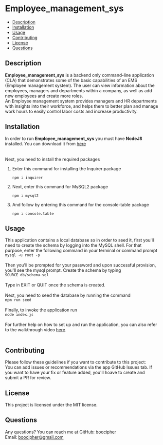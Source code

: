 # Employee_management_sys


* [Description](#description)
* [Installation](#installation)
* [Usage](#usage)
* [Contributing](#contributing)
* [License](#license)
* [Questions](#questions)

## Description
**Employee_management_sys** is a backend only command-line application (CLA) that demonstrates some of the basic capabilities of an EMS (Employee management system). The user can view information about the employees, managers and departments within a company, as well as add new employees and create more roles. <br>
An Employee management system provides managers and HR departments with insights into their workforce, and helps them to better plan and manage work hours to easily control labor costs and increase productivity.

## Installation
In order to run **Employee_management_sys** you must have **NodeJS** installed.
You can download it from [here](https://nodejs.org/en/download/)<br>
<br>
<br>
Next, you need to install the required packages <br> 

1. Enter this command for installing the Inquirer package

    ```
    npm i inquirer
    ```

2. Next, enter this command for MySQL2 package

   ```
   npm i mysql2
   ``` 
 
3. And follow by entering this command for the console-table package <br>   
   ```
   npm i console.table
   ```


## Usage
This application contains a local database so in order to seed it, first you'll need to create the schema by logging into the MySQL shell. For that purpose, enter the following command in your terminal or command prompt <br>
```mysql -u root -p``` <br>
<br>
Then you'll be prompted for your password and upon successful provision, you'll see the mysql prompt. Create the schema by typing <br>
```SOURCE db/schema.sql``` <br>
<br>
Type in EXIT or QUIT once the schema is created.
<br>
<br>
Next, you need to seed the database by running the command <br>
```npm run seed```
<br>
<br>
Finally, to invoke the application run <br>
```node index.js```
<br>
<br>
For further help on how to set up and run the application, you can also refer to the walkthrough video [here](https://drive.google.com/file/d/1Nm_7dt990-qWQ8R7IFH8eWxFNQHAGQvo/view?usp=sharing).<br>
<br>


## Contributing
Please follow these guidelines if you want to contribute to this project: <br>
You can add issues or recommendations via the app GitHub Issues tab.
If you want to have your fix or feature added, you'll hoave to create and submit a PR for review.

## License
This project is licensed under the MIT license.

## Questions
Any questions? You can reach me at
GitHub: [boocipher](https://github.com/boocipher)<br>
Email: boocipher@gmail.com
